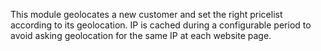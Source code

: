 This module geolocates a new customer and set the right pricelist according to its geolocation. IP is cached during a configurable period to avoid asking geolocation for the same IP at each website page.
